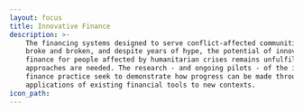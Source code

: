 ```yaml
---
layout: focus
title: Innovative Finance
description: >-
    The financing systems designed to serve conflict-affected communities are
    broke and broken, and despite years of hype, the potential of innovative
    finance for people affected by humanitarian crises remains unfulfilled; new
    approaches are needed. The research - and ongoing pilots - of the innovative
    finance practice seek to demonstrate how progress can be made through novel
    applications of existing financial tools to new contexts.
icon_path:
---
```

